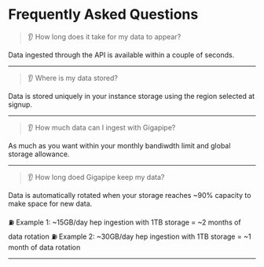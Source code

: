 # Frequently Asked Questions

> 👂 How long does it take for my data to appear?

Data ingested through the API is available within a couple of seconds.

----

> 👂 Where is my data stored?

Data is stored uniquely in your instance storage using the region selected at signup.

----

> 👂 How much data can I ingest with Gigapipe?

As much as you want within your monthly bandiwdth limit and global storage allowance. 

----

> 👂 How long doed Gigapipe keep my data?

Data is automatically rotated when your storage reaches ~90% capacity to make space for new data.

⛽ Example 1: ~15GB/day hep ingestion with 1TB storage = ~2 months of data rotation
⛽ Example 2: ~30GB/day hep ingestion with 1TB storage = ~1 month of data rotation

----
